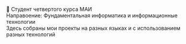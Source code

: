 🔭 Студент четвертого курса МАИ  
Направоение: Фундаментальная информатика и информационные технологии  
Здесь собраны мои проекты на разных языках и с использованием разных технологий



<!--
**brrrud/brrrud** is a ✨ _special_ ✨ repository because its `README.md` (this file) appears on your GitHub profile.

Here are some ideas to get you started:

- 🔭 I’m currently working on ...
- 🌱 I’m currently learning ...
- 👯 I’m looking to collaborate on ...
- 🤔 I’m looking for help with ...
- 💬 Ask me about ...
- 📫 How to reach me: ...
- 😄 Pronouns: ...
- ⚡ Fun fact: ...
-->
